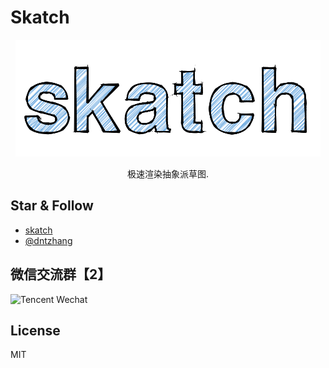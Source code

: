 
# Skatch
<p align="center">
  <a href ="https://dntzhang.github.io/wechart/packages/skatch/examples/letter/"><img alt="skatch" src="./asset/skatch.png"></a>
</p>
<p align="center">
极速渲染抽象派草图. 
</p>


## Star & Follow

* [skatch](https://github.com/dntzhang/wechart/tree/master/packages/skatch)
* [@dntzhang](https://github.com/dntzhang/)

## 微信交流群【2】

![Tencent Wechat](https://github.com/dntzhang/wechart/raw/master/asset/g2.png) 

## License

MIT 

